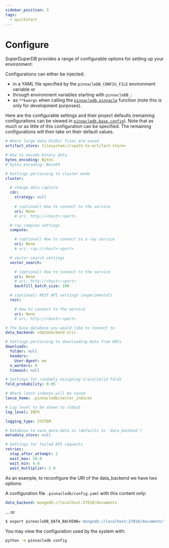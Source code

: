 ```yaml
---
sidebar_position: 3
tags:
  - quickstart
---
```


# Configure

SuperDuperDB provides a range of configurable options for setting
up your environment:

Configurations can either be injected:

- in a YAML file specified by the `pinnacleDB_CONFIG_FILE` environment variable or
- through environment variables starting with `pinnacleDB_`:
- as `**kwargs` when calling the [`pinnacledb.pinnacle`](./connecting.md) function (note this is only for development purposes).

Here are the configurable settings and their project defaults 
(remaining configurations can be viewed in [`pinnacledb.base.config`](https://github.com/SuperDuperDB/pinnacledb/blob/main/pinnacledb/base/config.py)). Note that as much or as little of this configuration can be specified. The remaining 
configurations will then take on their default values.


```yaml
# Where large data blobs/ files are saved
artifact_store: filesystem://<path-to-artifact-store>

# How to encode binary data
bytes_encoding: Bytes
# bytes_encoding: Base64

# Settings pertaining to cluster mode
cluster:

  # change data capture
  cdc:
    strategy: null
    
    # (optional) How to connect to the service
    uri: None
    # uri: http://<host>:<port>

  # ray compute settings
  compute:

    # (optional) How to connect to a ray service
    uri: None
    # uri: ray://<host>:<port>

  # vector-search settings
  vector_search:

    # (optional) How to connect to the service
    uri: None
    # uri: http://<host>:<port>
    backfill_batch_size: 100

  # (optional) REST API settings (experimental)
  rest:

    # How to connect to the service
    uri: None
    # uri: http://<host>:<port>

# The base database you would like to connect to
data_backend: <databackend-uri>

# Settings pertaining to downloading data from URIs
downloads:
  folder: null
  headers:
    User-Agent: me
  n_workers: 0
  timeout: null

# Settings for randomly assigning train/valid folds
fold_probability: 0.05

# Where lance indexes will be saved
lance_home: .pinnacledb/vector_indices

# Log level to be shown to stdout
log_level: INFO

logging_type: SYSTEM

# Database to save meta-data in (defaults to `data_backend`)
metadata_store: null

# Settings for failed API requests
retries:
  stop_after_attempt: 2
  wait_max: 10.0
  wait_min: 4.0
  wait_multiplier: 1.0
```

As an example, to reconfigure the URI of the data_backend we have two options:

A configuration file `.pinnacledb/config.yaml` with this content only:

```yaml
data_backend: mongodb://localhost:27018/documents
```

... or

```bash
$ export pinnacleDB_DATA_BACKEND='mongodb://localhost:27018/documents'
```

You may view the configuration used by the system with:

```bash
python -m pinnacledb config
```